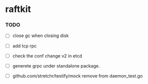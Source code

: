 # raftkit

### TODO 
- [ ] close gc when closing disk 
- [ ] add tcp rpc 
- [ ] check the conf change v2 in etcd
- [ ] generete grpc under standalone package. 
- [ ] github.com/stretchr/testify/mock remove from daemon_test.go



